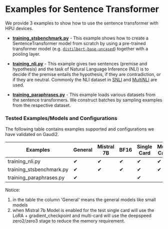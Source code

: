 # Examples for Sentence Transformer

We provide 3 examples to show how to use the sentence transformer with HPU devices. 

- **[training_stsbenchmark.py](https://github.com/huggingface/optimum-habana/tree/main/examples/sentence-transformers-training/sts)** - This example shows how to create a SentenceTransformer model from scratch by using a pre-trained transformer model (e.g. [`distilbert-base-uncased`](https://huggingface.co/distilbert/distilbert-base-uncased)) together with a pooling layer.

- **[training_nli.py](https://github.com/huggingface/optimum-habana/tree/main/examples/sentence-transformers-training/nli)** - This example gives two sentences (premise and hypothesis) and the task of Natural Language Inference (NLI) is to decide if the premise entails the hypothesis, if they are contradiction, or if they are neutral. Commonly the NLI dataset in [SNLI](https://huggingface.co/datasets/stanfordnlp/snli) and [MultiNLI](https://huggingface.co/datasets/nyu-mll/multi_nli) are used.

- **[training_paraphrases.py](https://github.com/huggingface/optimum-habana/tree/main/examples/sentence-transformers-training/paraphrases)** - This example loads various datasets from the sentence transformers. We construct batches by sampling examples from the respective dataset. 

### Tested Examples/Models and Configurations

The following table contains examples supported and configurations we have validated on Gaudi2. 

| Examples                    |  General  | Mistral 7B | BF16 | Single Card | Multi-Cards |
|-----------------------------|-----------|------------|------|-------------|-------------|
| training_nli.py             |     ✔     |      ✔    |   ✔  |     ✔       |     ✔      |
| training_stsbenchmark.py    |     ✔     |      ✔    |   ✔  |     ✔       |     ✔      |
| training_paraphrases.py     |     ✔     |           |       |     ✔       |            |

Notice: 
1. in the table the column 'General' means the general models like small models
2. when Mistral 7b Model is enabled for the test single card will use the LoRA + gradient_checkpoint and multi-card will use the deepspeed zero2/zero3 stage to reduce the memory requirement. 
